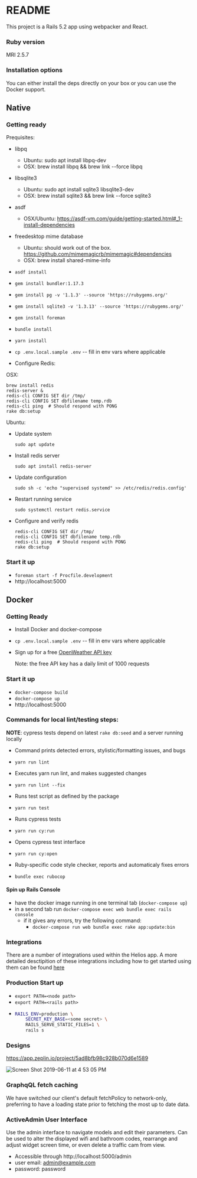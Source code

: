 # README

This project is a Rails 5.2 app using webpacker and React.

### Ruby version

MRI 2.5.7

### Installation options

You can either install the deps directly on your box or you can use the Docker support.

## Native

### Getting ready

Prequisites:
- libpq
  - Ubuntu: sudo apt install libpq-dev
  - OSX: brew install libpq && brew link --force libpq
- libsqlite3
  - Ubuntu: sudo apt install sqlite3 libsqlite3-dev
  - OSX: brew install sqlite3 && brew link --force sqlite3
- asdf
  - OSX/Ubuntu: https://asdf-vm.com/guide/getting-started.html#_1-install-dependencies
- freedesktop mime database
  - Ubuntu: should work out of the box. https://github.com/mimemagicrb/mimemagic#dependencies
  - OSX: brew install shared-mime-info

- `asdf install`
- `gem install bundler:1.17.3`
- `gem install pg -v '1.1.3' --source 'https://rubygems.org/'`
- `gem install sqlite3 -v '1.3.13' --source 'https://rubygems.org/'`
- `gem install foreman`
- `bundle install`
- `yarn install`
- `cp .env.local.sample .env` -- fill in env vars where applicable
- Configure Redis:

OSX:
  ```shell
  brew install redis
  redis-server &
  redis-cli CONFIG SET dir /tmp/
  redis-cli CONFIG SET dbfilename temp.rdb
  redis-cli ping  # Should respond with PONG
  rake db:setup
  ```
Ubuntu:
- Update system
  ```shell
  sudo apt update
  ```
- Install redis server
  ```shell
  sudo apt install redis-server
  ```
- Update configuration
  ```shell
  sudo sh -c 'echo "supervised systemd" >> /etc/redis/redis.config'
  ```
- Restart running service
  ```shell
  sudo systemctl restart redis.service
  ```
- Configure and verify redis
  ```shell
  redis-cli CONFIG SET dir /tmp/
  redis-cli CONFIG SET dbfilename temp.rdb
  redis-cli ping  # Should respond with PONG
  rake db:setup
  ```

### Start it up

- `foreman start -f Procfile.development`
- http://localhost:5000

## Docker

### Getting Ready

- Install Docker and docker-compose
- `cp .env.local.sample .env` -- fill in env vars where applicable
- Sign up for a free [OpenWeather API key](https://home.openweathermap.org/api_keys)
 
  Note: the free API key has a daily limit of 1000 requests

### Start it up

- `docker-compose build`
- `docker-compose up`
- http://localhost:5000

### Commands for local lint/testing steps:

**NOTE**: cypress tests depend on latest `rake db:seed` and a server running locally

- Command prints detected errors, stylistic/formatting issues, and bugs
- `yarn run lint`

- Executes yarn run lint, and makes suggested changes
- `yarn run lint --fix`

- Runs test script as defined by the package
- `yarn run test`

- Runs cypress tests 
- `yarn run cy:run`

- Opens cypress test interface
- `yarn run cy:open`

- Ruby-specific code style checker, reports and automaticaly fixes errors
- `bundle exec rubocop`

#### Spin up Rails Console

- have the docker image running in one terminal tab (`docker-compose up`)
- in a second tab run `docker-compose exec web bundle exec rails console`
  - if it gives any errors, try the following command:
    - `docker-compose run web bundle exec rake app:update:bin`

### Integrations

There are a number of integrations used within the Helios app.
A more detailed desctipition of these integrations including how to
get started using them can be found [here](./INTEGRATIONS.md)

### Production Start up

- `export PATH=<node path>`
- `export PATH=<rails path>`
- ```bash
  RAILS_ENV=production \
      SECRET_KEY_BASE=<some secret> \
      RAILS_SERVE_STATIC_FILES=1 \
      rails s
  ```

### Designs

https://app.zeplin.io/project/5ad8bfb98c928b070d6e1589

![Screen Shot 2019-06-11 at 4 53 05 PM](https://user-images.githubusercontent.com/30034042/59306010-670ef900-8c69-11e9-9d7e-0257dc363dac.png)

### GraphqQL fetch caching

We have switched our client's default fetchPolicy to network-only, preferring to have a loading state prior to fetching the most up to date data.

### ActiveAdmin User Interface

Use the admin interface to navigate models and edit their parameters. Can be used to alter the displayed wifi and bathroom codes, rearrange and adjust widget screen time, or even delete a traffic cam from view.
- Accessible through http://localhost:5000/admin
- user email: admin@example.com
- password: password

